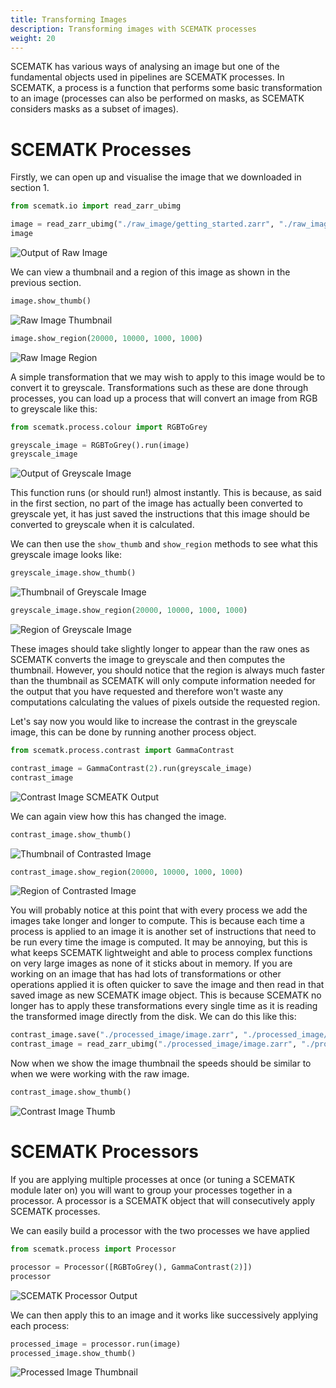 ```yaml
---
title: Transforming Images
description: Transforming images with SCEMATK processes
weight: 20
---
```


SCEMATK has various ways of analysing an image but one of the fundamental objects used in pipelines are SCEMATK processes. In SCEMATK, a process is a function that performs some basic transformation to an image (processes can also be performed on masks, as SCEMATK considers masks as a subset of images).

# SCEMATK Processes

Firstly, we can open up and visualise the image that we downloaded in section 1.

```python
from scematk.io import read_zarr_ubimg

image = read_zarr_ubimg("./raw_image/getting_started.zarr", "./raw_image/getting_started.json")
image
```

![Output of Raw Image](./raw_image_plaque.png)

We can view a thumbnail and a region of this image as shown in the previous section.

```python
image.show_thumb()
```

![Raw Image Thumbnail](./raw_thumb.png)

```python
image.show_region(20000, 10000, 1000, 1000)
```

![Raw Image Region](./raw_region.png)

A simple transformation that we may wish to apply to this image would be to convert it to greyscale. Transformations such as these are done through processes, you can load up a process that will convert an image from RGB to greyscale like this:

```python
from scematk.process.colour import RGBToGrey

greyscale_image = RGBToGrey().run(image)
greyscale_image
```

![Output of Greyscale Image](./grey_plaque.png)

This function runs (or should run!) almost instantly. This is because, as said in the first section, no part of the image has actually been converted to greyscale yet, it has just saved the instructions that this image should be converted to greyscale when it is calculated.

We can then use the `show_thumb` and `show_region` methods to see what this greyscale image looks like:

```python
greyscale_image.show_thumb()
```

![Thumbnail of Greyscale Image](./grey_thumb.png)

```python
greyscale_image.show_region(20000, 10000, 1000, 1000)
```

![Region of Greyscale Image](./grey_region.png)

These images should take slightly longer to appear than the raw ones as SCEMATK converts the image to greyscale and then computes the thumbnail. However, you should notice that the region is always much faster than the thumbnail as SCEMATK will only compute information needed for the output that you have requested and therefore won't waste any computations calculating the values of pixels outside the requested region.

Let's say now you would like to increase the contrast in the greyscale image, this can be done by running another process object.

```python
from scematk.process.contrast import GammaContrast

contrast_image = GammaContrast(2).run(greyscale_image)
contrast_image
```

![Contrast Image SCMEATK Output](./contrast_plaque.png)

We can again view how this has changed the image.

```python
contrast_image.show_thumb()
```

![Thumbnail of Contrasted Image](./contrast_thumb.png)

```python
contrast_image.show_region(20000, 10000, 1000, 1000)
```

![Region of Contrasted Image](./contrast_region.png)

You will probably notice at this point that with every process we add the images take longer and longer to compute. This is because each time a process is applied to an image it is another set of instructions that need to be run every time the image is computed. It may be annoying, but this is what keeps SCEMATK lightweight and able to process complex functions on very large images as none of it sticks about in memory. If you are working on an image that has had lots of transformations or other operations applied it is often quicker to save the image and then read in that saved image as new SCEMATK image object. This is because SCEMATK no longer has to apply these transformations every single time as it is reading the transformed image directly from the disk. We can do this like this:

```python
contrast_image.save("./processed_image/image.zarr", "./processed_image/meta.json")
contrast_image = read_zarr_ubimg("./processed_image/image.zarr", "./processed_image/meta.json", channel_names="grey")
```

Now when we show the image thumbnail the speeds should be similar to when we were working with the raw image.

```python
contrast_image.show_thumb()
```

![Contrast Image Thumb](./contrast_thumb_again.png)

# SCEMATK Processors

If you are applying multiple processes at once (or tuning a SCEMATK module later on) you will want to group your processes together in a processor. A processor is a SCEMATK object that will consecutively apply SCEMATK processes.

We can easily build a processor with the two processes we have applied

```python
from scematk.process import Processor

processor = Processor([RGBToGrey(), GammaContrast(2)])
processor
```

![SCEMATK Processor Output](./processor_plaque.png)

We can then apply this to an image and it works like successively applying each process:

```python
processed_image = processor.run(image)
processed_image.show_thumb()
```

![Processed Image Thumbnail](./processed_thumb.png)
